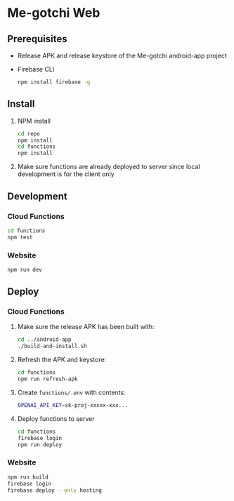 # Me-gotchi Web

## Prerequisites

* Release APK and release keystore of the Me-gotchi android-app project

* Firebase CLI

    ```bash
    npm install firebase -g
    ```

## Install

1. NPM install

    ```bash
    cd repo
    npm install
    cd functions
    npm install
    ```

2. Make sure functions are already deployed to server since local development is for the client only

## Development

### Cloud Functions

```bash
cd functions
npm test
```

### Website

```bash
npm run dev
```

## Deploy

### Cloud Functions

1. Make sure the release APK has been built with:

    ```bash
    cd ../android-app
    ./build-and-install.sh
    ```

2. Refresh the APK and keystore:

    ```bash
    cd functions
    npm run refresh-apk
    ```

3. Create `functions/.env` with contents:

    ```bash
    OPENAI_API_KEY=sk-proj-xxxxx-xxx...
    ```

4. Deploy functions to server

    ```bash
    cd functions
    firebase login
    npm run deploy
    ```

### Website

```bash
npm run build
firebase login
firebase deploy --only hosting
```